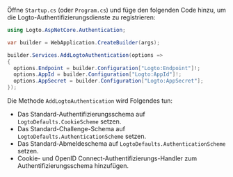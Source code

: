 Öffne `Startup.cs` (oder `Program.cs`) und füge den folgenden Code hinzu, um die Logto-Authentifizierungsdienste zu registrieren:

```csharp title="Program.cs"
using Logto.AspNetCore.Authentication;

var builder = WebApplication.CreateBuilder(args);

builder.Services.AddLogtoAuthentication(options =>
{
  options.Endpoint = builder.Configuration["Logto:Endpoint"]!;
  options.AppId = builder.Configuration["Logto:AppId"]!;
  options.AppSecret = builder.Configuration["Logto:AppSecret"];
});
```

Die Methode `AddLogtoAuthentication` wird Folgendes tun:

- Das Standard-Authentifizierungsschema auf `LogtoDefaults.CookieScheme` setzen.
- Das Standard-Challenge-Schema auf `LogtoDefaults.AuthenticationScheme` setzen.
- Das Standard-Abmeldeschema auf `LogtoDefaults.AuthenticationScheme` setzen.
- Cookie- und OpenID Connect-Authentifizierungs-Handler zum Authentifizierungsschema hinzufügen.
